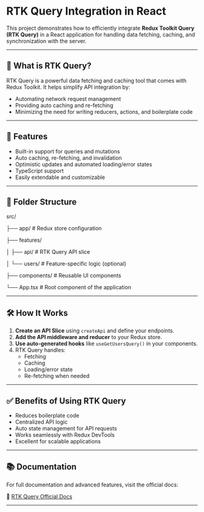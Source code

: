 # RTK Query Integration in React

This project demonstrates how to efficiently integrate **Redux Toolkit Query (RTK Query)** in a React application for handling data fetching, caching, and synchronization with the server.

---

## 📌 What is RTK Query?

RTK Query is a powerful data fetching and caching tool that comes with Redux Toolkit. It helps simplify API integration by:

- Automating network request management
- Providing auto caching and re-fetching
- Minimizing the need for writing reducers, actions, and boilerplate code

---

## 🚀 Features

- Built-in support for queries and mutations
- Auto caching, re-fetching, and invalidation
- Optimistic updates and automated loading/error states
- TypeScript support
- Easily extendable and customizable

---

## 🧩 Folder Structure

src/

├── app/               # Redux store configuration

├── features/     

 │   ├── api/           # RTK Query API slice

 │   └── users/         # Feature-specific logic (optional)

├── components/        # Reusable UI components

└── App.tsx            # Root component of the application

---

## 🛠️ How It Works

1. **Create an API Slice** using `createApi` and define your endpoints.
2. **Add the API middleware and reducer** to your Redux store.
3. **Use auto-generated hooks** like `useGetUsersQuery()` in your components.
4. RTK Query handles:
   - Fetching
   - Caching
   - Loading/error state
   - Re-fetching when needed

---

## ✅ Benefits of Using RTK Query

- Reduces boilerplate code
- Centralized API logic
- Auto state management for API requests
- Works seamlessly with Redux DevTools
- Excellent for scalable applications

---

## 📚 Documentation

For full documentation and advanced features, visit the official docs:

🔗 [RTK Query Official Docs](https://redux-toolkit.js.org/rtk-query/overview)

---

